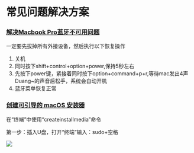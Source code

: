 # 常见问题解决方案

### [解决Macbook Pro蓝牙不可用问题](http://www.jianshu.com/p/87e25a072623)

一定要先拔掉所有外接设备，然后执行以下恢复操作

1. 关机
2. 同时按下shift+control+option+power,保持5秒左右
3. 先按下power键，紧接着同时按下option+command+p+r,等待mac发出4声Duang~的声音后松手，系统会自动开机
4. 蓝牙菜单恢复正常

### [创建可引导的 macOS 安装器](https://support.apple.com/zh-cn/HT201372)

在“终端”中使用“createinstallmedia”命令

第一步：插入U盘，打开“终端”输入：sudo+空格

![](https://gss0.baidu.com/-fo3dSag_xI4khGko9WTAnF6hhy/zhidao/wh%3D600%2C800/sign=e306887074f082022dc799397bcbd7d5/810a19d8bc3eb1357db7dbe8a11ea8d3fd1f4474.jpg)

